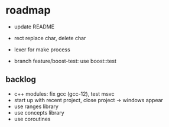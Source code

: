 # roadmap
- update README

- rect replace char, delete char
- lexer for make process

- branch feature/boost-test: use boost::test

## backlog
- c++ modules: fix gcc (gcc-12), test msvc
- start up with recent project, close project
  -> windows appear
- use ranges library
- use concepts library
- use coroutines
